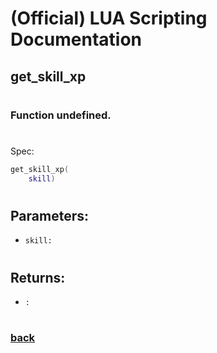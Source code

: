 
# (Official) LUA Scripting Documentation

## get_skill_xp
#
### Function undefined.
#
Spec:
```lua
get_skill_xp(
	skill)
```
#
## Parameters:
- `skill:` 
#  

## Returns:
- `:` 
#
### [back](../other)
